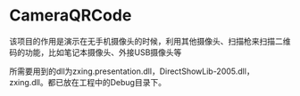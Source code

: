 # CameraQRCode

该项目的作用是演示在无手机摄像头的时候，利用其他摄像头、扫描枪来扫描二维码的功能，比如笔记本摄像头、外接USB摄像头等

所需要用到的dll为zxing.presentation.dll，DirectShowLib-2005.dll，zxing.dll。都已放在工程中的Debug目录下。

